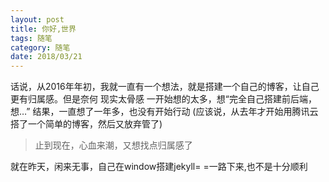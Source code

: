 ```yaml
---
layout: post
title: 你好,世界
tags: 随笔
category: 随笔
date: 2018/03/21
---
```


话说，从2016年年初，我就一直有一个想法，就是搭建一个自己的博客，让自己更有归属感。但是奈何 现实太骨感 一开始想的太多，想“完全自己搭建前后端，想…” 结果，一直想了一年多，也没有开始行动 (应该说，从去年才开始用腾讯云搭了一个简单的博客，然后又放弃管了)

> 止到现在，心血来潮，又想找点归属感了

就在昨天，闲来无事，自己在window搭建jekyll= =一路下来,也不是十分顺利